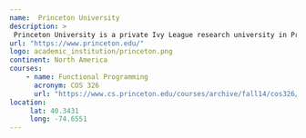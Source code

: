 ```yaml
---
name:  Princeton University
description: >
 Princeton University is a private Ivy League research university in Princeton, New Jersey. 
url: "https://www.princeton.edu/"
logo: academic_institution/princeton.png
continent: North America
courses:
    - name: Functional Programming 
      acronym: COS 326
      url: "https://www.cs.princeton.edu/courses/archive/fall14/cos326//"
location:
     lat: 40.3431
     long: -74.6551
---
```

